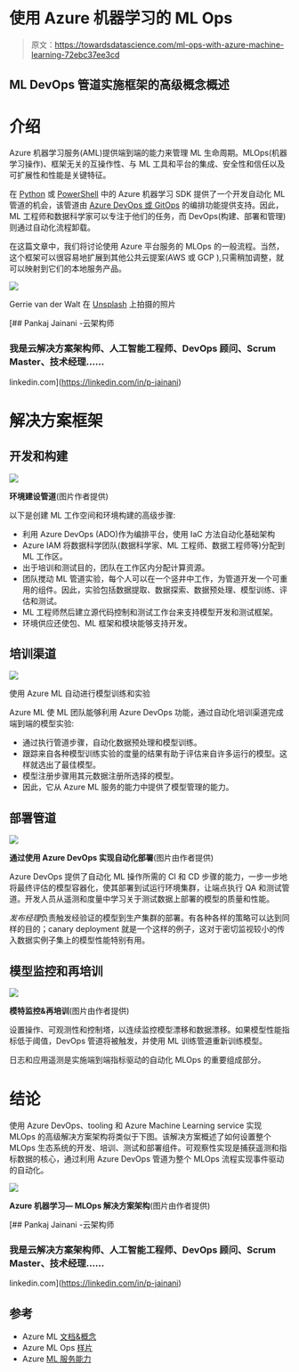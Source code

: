 # 使用 Azure 机器学习的 ML Ops

> 原文：<https://towardsdatascience.com/ml-ops-with-azure-machine-learning-72ebc37ee3cd>

## ML DevOps 管道实施框架的高级概念概述

# 介绍

Azure 机器学习服务(AML)提供端到端的能力来管理 ML 生命周期。MLOps(机器学习操作)、框架无关的互操作性、与 ML 工具和平台的集成、安全性和信任以及可扩展性和性能是关键特征。

在 [Python](https://docs.microsoft.com/en-us/python/api/overview/azure/ml/) 或 [PowerShell](https://docs.microsoft.com/en-us/cli/azure/ml) 中的 Azure 机器学习 SDK 提供了一个开发自动化 ML 管道的机会，该管道由 [Azure DevOps 或 GitOps](https://github.com/microsoft/MLOps) 的编排功能提供支持。因此，ML 工程师和数据科学家可以专注于他们的任务，而 DevOps(构建、部署和管理)则通过自动化流程卸载。

在这篇文章中，我们将讨论使用 Azure 平台服务的 MLOps 的一般流程。当然，这个框架可以很容易地扩展到其他公共云提案(AWS 或 GCP ),只需稍加调整，就可以映射到它们的本地服务产品。

![](img/0cb473bfe7859f3e4c53bab385d3975d.png)

Gerrie van der Walt 在 [Unsplash](https://unsplash.com?utm_source=medium&utm_medium=referral) 上拍摄的照片

[](https://linkedin.com/in/p-jainani) [## Pankaj Jainani -云架构师

### 我是云解决方案架构师、人工智能工程师、DevOps 顾问、Scrum Master、技术经理……

linkedin.com](https://linkedin.com/in/p-jainani) 

# 解决方案框架

## 开发和构建

![](img/2b0bc17e607e1050fc9a6862c88bb42c.png)

**环境建设管道**(图片作者提供)

以下是创建 ML 工作空间和环境构建的高级步骤:

*   利用 Azure DevOps (ADO)作为编排平台，使用 IaC 方法自动化基础架构
*   Azure IAM 将数据科学团队(数据科学家、ML 工程师、数据工程师等)分配到 ML 工作区。
*   出于培训和测试目的，团队在工作区内分配计算资源。
*   团队搅动 ML 管道实验，每个人可以在一个竖井中工作，为管道开发一个可重用的组件。因此，实验包括数据提取、数据探索、数据预处理、模型训练、评估和测试。
*   ML 工程师然后建立源代码控制和测试工作台来支持模型开发和测试框架。
*   环境供应还使包、ML 框架和模块能够支持开发。

## 培训渠道

![](img/a64dd9e92d0c49ce328aa24b91798938.png)

使用 Azure ML 自动进行模型训练和实验

Azure ML 使 ML 团队能够利用 Azure DevOps 功能，通过自动化培训渠道完成端到端的模型实验:

*   通过执行管道步骤，自动化数据预处理和模型训练。
*   跟踪来自各种模型训练实验的度量的结果有助于评估来自许多运行的模型。这样就选出了最佳模型。
*   模型注册步骤用其元数据注册所选择的模型。
*   因此，它从 Azure ML 服务的能力中提供了模型管理的能力。

## 部署管道

![](img/d7c6bd100d4422592b59337d4f6066b2.png)

**通过使用 Azure DevOps 实现自动化部署**(图片由作者提供)

Azure DevOps 提供了自动化 ML 操作所需的 CI 和 CD 步骤的能力，一步一步地将最终评估的模型容器化，使其部署到试运行环境集群，让端点执行 QA 和测试管道。开发人员从遥测和度量中学习关于测试数据上部署的模型的质量和性能。

*发布经理*负责触发经验证的模型到生产集群的部署。有各种各样的策略可以达到同样的目的；canary deployment 就是一个这样的例子，这对于密切监视较小的传入数据实例子集上的模型性能特别有用。

## 模型监控和再培训

![](img/4cee4fa557979ec70cd97aba19171588.png)

**模特监控&再培训**(图片由作者提供)

设置操作、可观测性和控制塔，以连续监控模型漂移和数据漂移。如果模型性能指标低于阈值，DevOps 管道将被触发，并使用 ML 训练管道重新训练模型。

日志和应用遥测是实施端到端指标驱动的自动化 MLOps 的重要组成部分。

# 结论

使用 Azure DevOps、tooling 和 Azure Machine Learning service 实现 MLOps 的高级解决方案架构将类似于下图。该解决方案概述了如何设置整个 MLOps 生态系统的开发、培训、测试和部署组件。可观察性实现是捕获遥测和指标数据的核心，通过利用 Azure DevOps 管道为整个 MLOps 流程实现事件驱动的自动化。

![](img/cb4109fe38f45fd149b3fa3b76689095.png)

**Azure 机器学习— MLOps 解决方案架构**(图片由作者提供)

[](https://linkedin.com/in/p-jainani) [## Pankaj Jainani -云架构师

### 我是云解决方案架构师、人工智能工程师、DevOps 顾问、Scrum Master、技术经理……

linkedin.com](https://linkedin.com/in/p-jainani) 

## 参考

*   Azure ML [文档&概念](https://docs.microsoft.com/en-us/azure/machine-learning/concept-azure-machine-learning-architecture)
*   Azure ML Ops [样片](https://github.com/microsoft/MLOps)
*   Azure [ML 服务能力](/azure-machine-learning-service-part-1-an-introduction-739620d1127b)